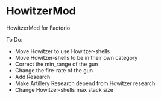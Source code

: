 # HowitzerMod
HowitzerMod for Factorio

To Do:

- Move Howitzer to use Howitzer-shells
- Move Howitzer-shells to be in their own category
- Correct the min_range of the gun
- Change the fire-rate of the gun
- Add Research
- Make Artillery Research depend from Howitzer research
- Change Howitzer-shells max stack size
